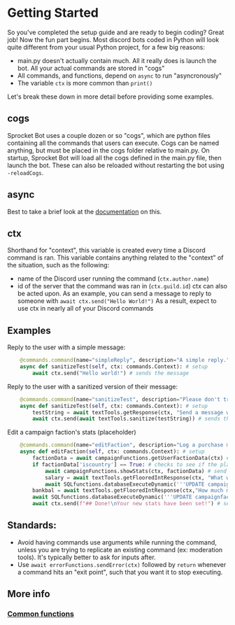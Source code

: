 # Getting Started
So you've completed the setup guide and are ready to begin coding?  Great job!  Now the fun part begins.
Most discord bots coded in Python will look quite different from your usual Python project, for a few big reasons:
- main.py doesn't actually contain much.  All it really does is launch the bot.  All your actual commands are stored in "cogs"
- All commands, and functions, depend on `async` to run "asyncronously"
- The variable `ctx` is more common than `print()`

Let's break these down in more detail before providing some examples.
## cogs
Sprocket Bot uses a couple dozen or so "cogs", which are python files containing all the commands that users can execute.  Cogs can be named anything, but must be placed in the cogs folder relative to main.py.
On startup, Sprocket Bot will load all the cogs defined in the main.py file, then launch the bot.  These can also be reloaded without restarting the bot using `-reloadCogs`.

## async
Best to take a brief look at the [documentation](https://docs.python.org/3/library/asyncio.html) on this.

## ctx
Shorthand for "context", this variable is created every time a Discord command is ran.  This variable contains anything related to the "context" of the situation, such as the following:
- name of the Discord user running the command (`ctx.author.name`)
- id of the server that the command was ran in (`ctx.guild.id`)
ctx can also be acted upon.  As an example, you can send a message to reply to someone with `await ctx.send("Hello World!")`
As a result, expect to use ctx in nearly all of your Discord commands

## Examples
Reply to the user with a simple message:
```python
    @commands.command(name="simpleReply", description="A simple reply.") # setup
    async def sanitizeTest(self, ctx: commands.Context): # setup
        await ctx.send("Hello world!") # sends the message
```

Reply to the user with a sanitized version of their message:
```python
    @commands.command(name="sanitizeTest", description="Please don't try to ping everone.") # setup
    async def sanitizeTest(self, ctx: commands.Context): # setup
        testString = await textTools.getResponse(ctx, "Send a message with a bunch of different symbols and letters.") # returns a string
        await ctx.send(await textTools.sanitize(testString)) # sends the message
```

Edit a campaign faction's stats (placeholder)
```python
    @commands.command(name="editFaction", description="Log a purchase made between players") # setup
    async def editFaction(self, ctx: commands.Context): # setup
        factionData = await campaignFunctions.getUserFactionData(ctx) # retrieve a dict that contains the player's faction's data
        if factionData['iscountry'] == True: # checks to see if the player's faction is a country or not
            await campaignFunctions.showStats(ctx, factionData) # send's the player's statistics into the channel
            salary = await textTools.getFlooredIntResponse(ctx, "What will your new median salary be?  Reply with a whole number.  \nTake note that this will directly affect your GDP.  The equation is:\n\n `GDP` = `population` * `average salary` / `population per worker ratio`", 1) # Asks the player to send a numerical value of their desired new average salary
            await SQLfunctions.databaseExecuteDynamic('''UPDATE campaignfactions SET averagesalary = $1 WHERE factionkey = $2;''', [salary, factionData["factionkey"]]) # runs an SQL command to update the value accordingly
        bankbal = await textTools.getFlooredIntResponse(ctx,"How much money does your faction have in storage now?  Reply with a whole number.", 1) # Asks the player to send a numerical value of their desired balance
        await SQLfunctions.databaseExecuteDynamic('''UPDATE campaignfactions SET money = $1 WHERE factionkey = $2;''', [bankbal, factionData["factionkey"]]) # runs a SQL command to update the value accordingly
        await ctx.send(f"## Done!\nYour new stats have been set!") # sends a confirmation message
```

## Standards:
- Avoid having commands use arguments while running the command, unless you are trying to replicate an existing command (ex: moderation tools).  It's typically better to ask for inputs after.
- Use `await errorFunctions.sendError(ctx)` followed by `return` whenever a command hits an "exit point", such that you want it to stop executing.

## More info
### [Common functions](https://github.com/SprocketTools/SprocketBot/blob/main/FUNCTIONS.md)